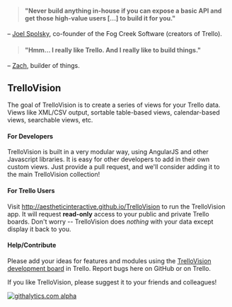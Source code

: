 > #### "Never build anything in-house if you can expose a basic API and get those high-value users [...] to build it for you."

– [Joel Spolsky](http://www.joelonsoftware.com/items/2012/01/06.html), co-founder of the Fog Creek Software (creators of Trello).
  
> #### "Hmm... I really like Trello. And I really like to build things."

– [Zach](http://github.com/zachkinstner), builder of things.

## TrelloVision

The goal of TrelloVision is to create a series of views for your Trello data. Views like XML/CSV output, sortable table-based views, calendar-based views, searchable views, etc.

#### For Developers

TrelloVision is built in a very modular way, using AngularJS and other Javascript libraries. It is easy for other developers to add in their own custom views. Just provide a pull request, and we'll consider adding it to the main TrelloVision collection!

#### For Trello Users

Visit http://aestheticinteractive.github.io/TrelloVision to run the TrelloVision app. It will request **read-only** access to your public and private Trello boards. Don't worry -- TrelloVision does *nothing* with your data except display it back to you.

#### Help/Contribute

Please add your ideas for features and modules using the [TrelloVision development board](https://trello.com/board/development/519f231e58f86a957d00295a) in Trello. Report bugs here on GitHub or on Trello.

If you like TrelloVision, please suggest it to your friends and colleagues!


[![githalytics.com alpha](https://cruel-carlota.pagodabox.com/10df1ab56833c70758542414f676c725 "githalytics.com")](http://githalytics.com/aestheticinteractive/TrelloVision)
